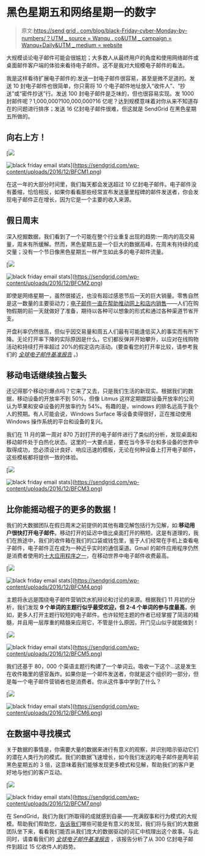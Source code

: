 # 黑色星期五和网络星期一的数字

> 原文:[https://send grid . com/blog/black-Friday-cyber-Monday-by-numbers/？UTM _ source = Wanqu . co&UTM _ campaign = Wanqu+Daily&UTM _ medium = website](https://sendgrid.com/blog/black-friday-cyber-monday-by-the-numbers/?utm_source=wanqu.co&utm_campaign=Wanqu+Daily&utm_medium=website)

大规模谈论电子邮件可能会很尴尬；大多数人从最终用户的角度和使用网络邮件或桌面邮件客户端的体验来看待电子邮件。这不是我对大规模电子邮件的看法。

我是这样看待扩展电子邮件的:发送一封电子邮件很容易，甚至是微不足道的。发送 10 封电子邮件也很简单，你只需将 10 个电子邮件地址放入“收件人”、“抄送”或“密件抄送”行。发送 100 封电子邮件是乏味的，但也很容易实现。发 1000 封邮件呢？1,000,000?100,000,000?16 亿呢？达到规模意味着对你从来不知道存在的问题进行排序；发送 16 亿封电子邮件很难，但这就是 SendGrid 在黑色星期五所做的。

## 向右上方！

[![](../Images/c0f76bb398686f6482ab60968d71307a.png)

<noscript><img class="aligncenter wp-image-16909" src="../Images/c0f76bb398686f6482ab60968d71307a.png" alt="black friday email stats" srcset="https://sendgrid.com/wp-content/uploads/2016/12/BFCM1-480x307.png 480w, https://sendgrid.com/wp-content/uploads/2016/12/BFCM1-960x614.png 960w, https://sendgrid.com/wp-content/uploads/2016/12/BFCM1.png 1208w" sizes="(max-width: 525px) 100vw, 525px" data-original-src="https://sendgrid.com/wp-content/uploads/2016/12/BFCM1-480x307.png"/></noscript>](https://sendgrid.com/wp-content/uploads/2016/12/BFCM1.png) 

在这一年的大部分时间里，我们每天都会发送超过 10 亿封电子邮件。电子邮件没有萎缩，恰恰相反，如果你看看那些经常宣布发送量里程碑的邮件发送者，你会发现电子邮件正在增长，因为它是一个主要的收入来源。

## 假日周末

深入挖掘数据，我们看到了一个可能在整个行业重复出现的趋势:一周内的高交易量，周末有所缓解。然而，黑色星期五是一个巨大的数据高峰，在周末有持续的成交量；没有一个节日像黑色星期五一样产生如此多的电子邮件流量。

[![](../Images/5a3794fc855a74cd71e346140f473887.png)

<noscript><img loading="lazy" class="aligncenter wp-image-16910" src="../Images/5a3794fc855a74cd71e346140f473887.png" alt="black friday email stats" srcset="https://sendgrid.com/wp-content/uploads/2016/12/BFCM2-480x282.png 480w, https://sendgrid.com/wp-content/uploads/2016/12/BFCM2-960x564.png 960w, https://sendgrid.com/wp-content/uploads/2016/12/BFCM2.png 1206w" sizes="(max-width: 525px) 100vw, 525px" data-original-src="https://sendgrid.com/wp-content/uploads/2016/12/BFCM2-480x282.png"/></noscript>](https://sendgrid.com/wp-content/uploads/2016/12/BFCM2.png) 

即使是网络星期一，虽然很接近，也没有超过感恩节后一天的巨大销量。零售自然是这一数量的主要驱动力；[电子邮件一直在帮助推动网上和店内销售](http://www.dmnews.com/marketing-strategy/email-drives-27-percent-of-black-fridays-online-sales/article/385985/)——人们在购物假期的前一天就做好了准备，期待以各种可以想象的形式和通过各种渠道节省开支。

开盘利率仍然很高，但似乎因交易量和周五人们最有可能逢低买入的事实而有所下降。无论打开率下降的实际原因是什么，它们都反弹并开始攀升，以应对在线购物活动和持续打开率超过 20%的假定店内活动。(要查看您的打开率比较，请参考我们的 [*全球电子邮件基准报告*](https://sendgrid.com/marketing/guide-2018-global-email-benchmark-report/) 。)

## 移动电话继续独占鳌头

还记得那个移动引爆点吗？它来了又去，只是我们生活的新现实。根据我们的数据，移动设备的开放率不到 50%，但像 Litmus 这样定期跟踪设备开放率的公司认为苹果和安卓设备的开放率约为 54%。有趣的是，windows 的排名远高于我个人的预期。有人可能会说，Windows Surface 等设备卖得很好，正在推动使用 Windows 操作系统的平台和设备的复兴。

我们在 11 月的第一周对 870 万封打开的电子邮件进行了类似的分析，发现桌面和移动邮件处于白热化状态。这里的一大要点是，要在当今多平台和多设备的世界中取得成功，您必须设计良好、响应迅速的模板，无论在何种设备上打开电子邮件，这些模板都将提供一致的体验。

[![](../Images/44f8ff841d2b602631ee6bb18821c9d7.png)

<noscript><img loading="lazy" class="aligncenter wp-image-16911" src="../Images/44f8ff841d2b602631ee6bb18821c9d7.png" alt="black friday email stats" srcset="https://sendgrid.com/wp-content/uploads/2016/12/BFCM3-480x382.png 480w, https://sendgrid.com/wp-content/uploads/2016/12/BFCM3-960x764.png 960w, https://sendgrid.com/wp-content/uploads/2016/12/BFCM3.png 1132w" sizes="(max-width: 525px) 100vw, 525px" data-original-src="https://sendgrid.com/wp-content/uploads/2016/12/BFCM3-480x382.png"/></noscript>](https://sendgrid.com/wp-content/uploads/2016/12/BFCM3.png) 

## 比你能摇动棍子的更多的数据！

我们的大数据团队在假日周末之前提供的其他有趣见解包括行为见解，如:**移动用户很快打开电子邮件**。移动打开的延迟中值比桌面打开的稍短。这是有道理的，我们在旅途中，我们的收件箱在我们的口袋或钱包里，鉴于人们经常在手机上查看电子邮件，电子邮件正在成为一种近乎实时的通信渠道。Gmail 的邮件应用程序仍然是消费者使用的[十大应用程序之一](http://www.nielsen.com/us/en/insights/news/2015/tops-of-2015-digital.html)，在移动世界中电子邮件收费最高。

[![](../Images/80d4e17aeadde6ab9beaceff7de0a3a2.png)

<noscript><img loading="lazy" class="aligncenter wp-image-16912" src="../Images/80d4e17aeadde6ab9beaceff7de0a3a2.png" alt="black friday email stats" srcset="https://sendgrid.com/wp-content/uploads/2016/12/BFCM4-480x348.png 480w, https://sendgrid.com/wp-content/uploads/2016/12/BFCM4-960x695.png 960w, https://sendgrid.com/wp-content/uploads/2016/12/BFCM4.png 975w" sizes="(max-width: 525px) 100vw, 525px" data-original-src="https://sendgrid.com/wp-content/uploads/2016/12/BFCM4-480x348.png"/></noscript>](https://sendgrid.com/wp-content/uploads/2016/12/BFCM4.png) 

主题将永远是围绕电子邮件营销饮水机辩论和讨论的来源。根据我们 11 月初的分析，我们发现 **9 个单词的主题行似乎最受欢迎，但 2-4 个单词的参与度最高**，例如，更多人打开主题行较短的电子邮件。也许较短主题的作者已经掌握了简洁的精髓，并且用一层厚重的精髓来应用它，不管是什么原因，开门见山似乎就能做到！

[![](../Images/d63395f21c6ec66f7fc12225c61354ce.png)

<noscript><img loading="lazy" class="aligncenter wp-image-16913" src="../Images/d63395f21c6ec66f7fc12225c61354ce.png" alt="black friday email stats" srcset="https://sendgrid.com/wp-content/uploads/2016/12/BFCM5-480x375.png 480w, https://sendgrid.com/wp-content/uploads/2016/12/BFCM5-960x749.png 960w, https://sendgrid.com/wp-content/uploads/2016/12/BFCM5.png 975w" sizes="(max-width: 525px) 100vw, 525px" data-original-src="https://sendgrid.com/wp-content/uploads/2016/12/BFCM5-480x375.png"/></noscript>](https://sendgrid.com/wp-content/uploads/2016/12/BFCM5.png) 

我们还基于 80，000 个英语主题行构建了一个单词云。吸收一下这个…这是发生在收件箱里的感官轰炸。如果你是一个邮件发送者，你就是这个组织的一部分，但是每一个电子邮件营销者也是消费者。你从这件事中学到了什么？

[![](../Images/2f6c921f2d2fbbb118fef9c05540fa08.png)

<noscript><img loading="lazy" class="aligncenter wp-image-16914" src="../Images/2f6c921f2d2fbbb118fef9c05540fa08.png" alt="black friday email stats" srcset="https://sendgrid.com/wp-content/uploads/2016/12/BFCM6-480x284.png 480w, https://sendgrid.com/wp-content/uploads/2016/12/BFCM6-960x569.png 960w, https://sendgrid.com/wp-content/uploads/2016/12/BFCM6.png 1273w" sizes="(max-width: 525px) 100vw, 525px" data-original-src="https://sendgrid.com/wp-content/uploads/2016/12/BFCM6-480x284.png"/></noscript>](https://sendgrid.com/wp-content/uploads/2016/12/BFCM6.png) 

## 在数据中寻找模式

关于数据的事情是，你需要大量的数据来进行有意义的观察，并识别暗示驱动它们的潜在人类行为的模式。我们的数据飞速增长，如今我们发送的电子邮件是两年前黑色星期五的 3 倍，这意味着我们能够发现更多模式和见解，帮助我们的客户更好地与他们的客户互动。

[![](../Images/891e813cd77c0efc83cf67e288d61588.png)

<noscript><img loading="lazy" class="aligncenter wp-image-16915" src="../Images/891e813cd77c0efc83cf67e288d61588.png" alt="black friday email stats" srcset="https://sendgrid.com/wp-content/uploads/2016/12/BFCM7-480x313.png 480w, https://sendgrid.com/wp-content/uploads/2016/12/BFCM7-960x626.png 960w, https://sendgrid.com/wp-content/uploads/2016/12/BFCM7.png 1208w" sizes="(max-width: 525px) 100vw, 525px" data-original-src="https://sendgrid.com/wp-content/uploads/2016/12/BFCM7-480x313.png"/></noscript>](https://sendgrid.com/wp-content/uploads/2016/12/BFCM7.png) 

在 SendGrid，我们为我们所取得的成就感到自豪——充满叙事和行为模式的大规模。帮助我们帮助您，[告诉我们](https://twitter.com/SendGrid?ref_src=twsrc%5Egoogle%7Ctwcamp%5Eserp%7Ctwgr%5Eauthor)哪些可能是有意义的发现，我们将与我们的大数据团队坐下来，看看我们能否从我们庞大的数据驱动的词汇中梳理出这个故事。与此同时，请查看我们的 [*全球电子邮件基准报告*](https://sendgrid.com/marketing/guide-2018-global-email-benchmark-report/) ，该报告分析了从 300 亿封电子邮件到超过 15 亿收件人的趋势。